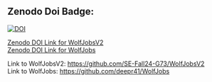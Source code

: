 ## Zenodo Doi Badge:

<a href=""><img src="https://zenodo.org/badge/DOI/10.5281/zenodo.5534872.svg" alt="DOI"></a>

<a href="">Zenodo DOI Link for WolfJobsV2</a></br>
<a href="https://zenodo.org/record/5534872#.YVYLNZrMJPY">Zenodo DOI Link for WolfJobs</a></br>


Link to WolfJobsV2: https://github.com/SE-Fall24-G73/WolfJobsV2 </br>
Link to WolfJobs: https://github.com/deepr41/WolfJobs
